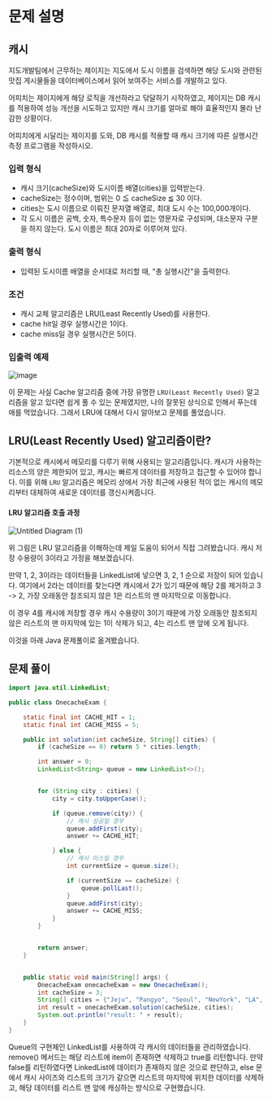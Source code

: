 # 문제 설명
## 캐시

지도개발팀에서 근무하는 제이지는 지도에서 도시 이름을 검색하면 해당 도시와 관련된 맛집 게시물들을 데이터베이스에서 읽어 보여주는 서비스를 개발하고 있다.

어피치는 제이지에게 해당 로직을 개선하라고 닦달하기 시작하였고, 제이지는 DB 캐시를 적용하여 성능 개선을 시도하고 있지만 캐시 크기를 얼마로 해야 효율적인지 몰라 난감한 상황이다.

어피치에게 시달리는 제이지를 도와, DB 캐시를 적용할 때 캐시 크기에 따른 실행시간 측정 프로그램을 작성하시오.

### 입력 형식
- 캐시 크기(cacheSize)와 도시이름 배열(cities)을 입력받는다.
- cacheSize는 정수이며, 범위는 0 ≦ cacheSize ≦ 30 이다.
- cities는 도시 이름으로 이뤄진 문자열 배열로, 최대 도시 수는 100,000개이다.
- 각 도시 이름은 공백, 숫자, 특수문자 등이 없는 영문자로 구성되며, 대소문자 구분을 하지 않는다. 도시 이름은 최대 20자로 이루어져 있다.

### 출력 형식
- 입력된 도시이름 배열을 순서대로 처리할 때, "총 실행시간"을 출력한다.

### 조건
- 캐시 교체 알고리즘은 LRU(Least Recently Used)를 사용한다.
- cache hit일 경우 실행시간은 1이다.
- cache miss일 경우 실행시간은 5이다.

### 입출력 예제

![image](https://user-images.githubusercontent.com/22395934/117797941-8e263900-b28b-11eb-8193-d6b1eb7fad87.png)


이 문제는 사실 Cache 알고리즘 중에 가장 유명한 `LRU(Least Recently Used)` 알고리즘을 알고 있다면 쉽게 풀 수 있는 문제였지만, 나의 잘못된 상식으로 인해서 푸는데 애를 먹었습니다. 그래서 LRU에 대해서 다시 알아보고 문제를 풀었습니다.

## LRU(Least Recently Used) 알고리즘이란?

기본적으로 캐시에서 메모리를 다루기 위해 사용되는 알고리즘입니다. 캐시가 사용하는 리소스의 양은 제한되어 있고, 캐시는 빠르게 데이터를 저장하고 접근할 수 있어야 합니다. 이를 위해 `LRU` 알고리즘은 메모리 상에서 가장 최근에 사용된 적이 없는 캐시의 메모리부터 대체하여 새로운 데이터를 갱신시켜줍니다.

#### LRU 알고리즘 호출 과정 
![Untitled Diagram (1)](https://user-images.githubusercontent.com/22395934/117798925-93d04e80-b28c-11eb-9bb9-452f1e08abc3.png)


위 그림은 LRU 알고리즘을 이해하는데 제일 도움이 되어서 직접 그려봤습니다. 캐시 저장 수용량이 3이라고 가정을 해보겠습니다.

만약 1, 2, 3이라는 데이터들을 LinkedList에 넣으면 3, 2, 1 순으로 저장이 되어 있습니다. 여기에서 2라는 데이터를 찾는다면 캐시에서 2가 있기 때문에 해당 2를 제거하고 3 -> 2, 가장 오래동안 참조되지 않은 1은 리스트의 맨 마지막으로 이동합니다. 

이 경우 4를 캐시에 저장할 경우 캐시 수용량이 3이기 때문에 가장 오래동안 참조되지 않은 리스트의 맨 마지막에 있는 1이 삭제가 되고, 4는 리스트 맨 앞에 오게 됩니다. 

이것을 아래 Java 문제풀이로 옮겨봤습니다.

## 문제 풀이

```java
import java.util.LinkedList;

public class OnecacheExam {

    static final int CACHE_HIT = 1;
    static final int CACHE_MISS = 5;

    public int solution(int cacheSize, String[] cities) {
        if (cacheSize == 0) return 5 * cities.length;

        int answer = 0;
        LinkedList<String> queue = new LinkedList<>();


        for (String city : cities) {
            city = city.toUpperCase();

            if (queue.remove(city)) {
                // 캐시 성공일 경우
                queue.addFirst(city);
                answer += CACHE_HIT;

            } else {
                // 캐시 미스일 경우
                int currentSize = queue.size();

                if (currentSize == cacheSize) {
                    queue.pollLast();
                }
                queue.addFirst(city);
                answer += CACHE_MISS;
            }
        }


        return answer;
    }


    public static void main(String[] args) {
        OnecacheExam onecacheExam = new OnecacheExam();
        int cacheSize = 3;
        String[] cities = {"Jeju", "Pangyo", "Seoul", "NewYork", "LA", "Jeju", "Pangyo", "Seoul", "NewYork", "LA"};
        int result = onecacheExam.solution(cacheSize, cities);
        System.out.println("result: " + result);
    }
}
```

Queue의 구현체인 LinkedList를 사용하여 각 캐시의 데이터들을 관리하였습니다. remove() 메서드는 해당 리스트에 item이 존재하면 삭제하고 true를 리턴합니다. 만약 false를 리턴하였다면 LinkedList에 데이터가 존재하지 않은 것으로 판단하고, else 문에서 캐시 사이즈와 리스트의 크기가 같으면 리스트의 마지막에 위치한 데이터를 삭제하고, 해당 데이터를 리스트 맨 앞에 캐싱하는 방식으로 구현했습니다.

